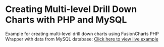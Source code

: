 Creating Multi-level Drill Down Charts with PHP and MySQL
===
Example for creating multi-level drill down charts using FusionCharts PHP Wrapper with data from MySQL database: [Click here to view live example](http://fc.gagansikri.in/workspace/fc-play/php/Multi-Level-Drill-Down-MySQL/index.php "View Live Example Here")